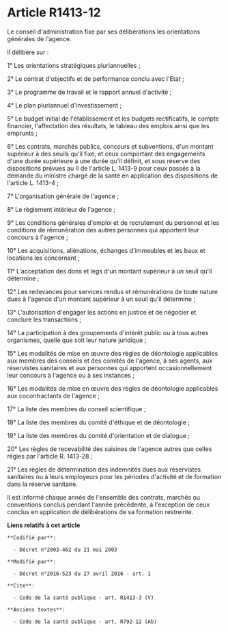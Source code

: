 # Article R1413-12

Le conseil d'administration fixe par ses délibérations les orientations générales de l'agence. 

Il délibère sur : 

1° Les orientations stratégiques pluriannuelles ; 

2° Le contrat d'objectifs et de performance conclu avec l'Etat ; 

3° Le programme de travail et le rapport annuel d'activité ; 

4° Le plan pluriannuel d'investissement ; 

5° Le budget initial de l'établissement et les budgets rectificatifs, le compte financier, l'affectation des résultats, le
tableau des emplois ainsi que les emprunts ; 

6° Les contrats, marchés publics, concours et subventions, d'un montant supérieur à des seuils qu'il fixe, et ceux comportant
des engagements d'une durée supérieure à une durée qu'il définit, et sous réserve des dispositions prévues au II de l'article
L. 1413-9 pour ceux passés à la demande du ministre chargé de la santé en application des dispositions de l'article L.
1413-4 ; 

7° L'organisation générale de l'agence ; 

8° Le règlement intérieur de l'agence ; 

9° Les conditions générales d'emploi et de recrutement du personnel et les conditions de rémunération des autres personnes
qui apportent leur concours à l'agence ; 

10° Les acquisitions, aliénations, échanges d'immeubles et les baux et locations les concernant ; 

11° L'acceptation des dons et legs d'un montant supérieur à un seuil qu'il détermine ; 

12° Les redevances pour services rendus et rémunérations de toute nature dues à l'agence d'un montant supérieur à un seuil
qu'il détermine ; 

13° L'autorisation d'engager les actions en justice et de négocier et conclure les transactions ; 

14° La participation à des groupements d'intérêt public ou à tous autres organismes, quelle que soit leur nature juridique ; 

15° Les modalités de mise en œuvre des règles de déontologie applicables aux membres des conseils et des comités de l'agence,
à ses agents, aux réservistes sanitaires et aux personnes qui apportent occasionnellement leur concours à l'agence ou à ses
instances ; 

16° Les modalités de mise en œuvre des règles de déontologie applicables aux cocontractants de l'agence ; 

17° La liste des membres du conseil scientifique ; 

18° La liste des membres du comité d'éthique et de déontologie ; 

19° La liste des membres du comité d'orientation et de dialogue ; 

20° Les règles de recevabilité des saisines de l'agence autres que celles régies par l'article R. 1413-28 ; 

21° Les règles de détermination des indemnités dues aux réservistes sanitaires ou à leurs employeurs pour les périodes
d'activité et de formation dans la réserve sanitaire. 

Il est informé chaque année de l'ensemble des contrats, marchés ou conventions conclus pendant l'année précédente, à
l'exception de ceux conclus en application de délibérations de sa formation restreinte.

**Liens relatifs à cet article**

	**Codifié par**:

	  - Décret n°2003-462 du 21 mai 2003

	**Modifié par**:

	  - Décret n°2016-523 du 27 avril 2016 - art. 1

	**Cite**:

	  - Code de la santé publique - art. R1413-3 (V)

	**Anciens textes**:

	  - Code de la santé publique - art. R792-12 (Ab)
